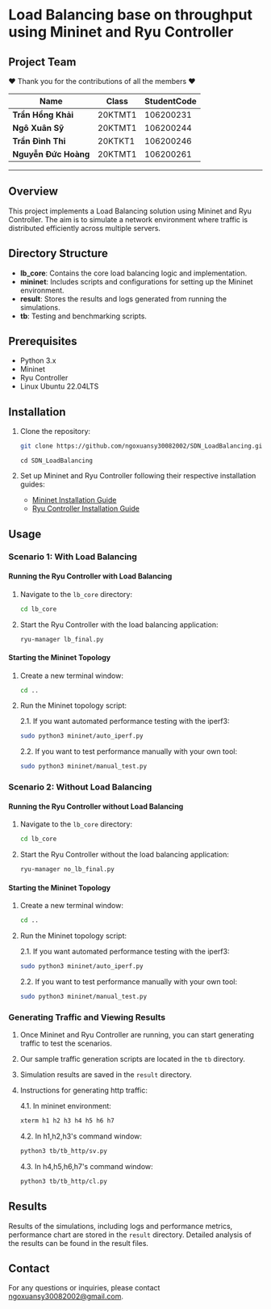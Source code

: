 # Load Balancing base on throughput using Mininet and Ryu Controller

## Project Team

❤️ Thank you for the contributions of all the members ❤️



| **Name**              | **Class**               | **StudentCode**          |
|-------------------    |-------------------------|--------------------------|
| **Trần Hồng Khải**    | 20KTMT1                 | 106200231                |
| **Ngô Xuân Sỹ**       | 20KTMT1                 | 106200244                |
| **Trần Đình Thi**     | 20KTKT1                 | 106200246                |
| **Nguyễn Đức Hoàng**  | 20KTMT1                 | 106200261                |

---

## Overview

This project implements a Load Balancing solution using Mininet and Ryu Controller. The aim is to simulate a network environment where traffic is distributed efficiently across multiple servers.

## Directory Structure

- **lb_core**: Contains the core load balancing logic and implementation.
- **mininet**: Includes scripts and configurations for setting up the Mininet environment.
- **result**: Stores the results and logs generated from running the simulations.
- **tb**: Testing and benchmarking scripts.

## Prerequisites

- Python 3.x
- Mininet
- Ryu Controller
- Linux Ubuntu 22.04LTS

## Installation

1. Clone the repository:
    ```bash
    git clone https://github.com/ngoxuansy30082002/SDN_LoadBalancing.git
    ```
    
    ```
    cd SDN_LoadBalancing
    ```

2. Set up Mininet and Ryu Controller following their respective installation guides:
    - [Mininet Installation Guide](http://mininet.org/download/)
    - [Ryu Controller Installation Guide](https://ryu.readthedocs.io/en/latest/getting_started.html)
## Usage

### Scenario 1: With Load Balancing

#### Running the Ryu Controller with Load Balancing

1. Navigate to the `lb_core` directory:
    ```bash
    cd lb_core
    ```

2. Start the Ryu Controller with the load balancing application:
    ```bash
    ryu-manager lb_final.py
    ```

#### Starting the Mininet Topology

1. Create a new terminal window:
    ```bash
    cd ..
    ```

2. Run the Mininet topology script:

    2.1. If you want automated performance testing with the iperf3:
    ```bash
    sudo python3 mininet/auto_iperf.py
    ```
    2.2. If you want to test performance manually with your own tool:
    ```bash
    sudo python3 mininet/manual_test.py
    ```

### Scenario 2: Without Load Balancing

#### Running the Ryu Controller without Load Balancing

1. Navigate to the `lb_core` directory:
    ```bash
    cd lb_core
    ```

2. Start the Ryu Controller without the load balancing application:
    ```bash
    ryu-manager no_lb_final.py
    ```

#### Starting the Mininet Topology

1. Create a new terminal window:
    ```bash
    cd ..
    ```

2. Run the Mininet topology script:
    
    2.1. If you want automated performance testing with the iperf3:
    ```bash
    sudo python3 mininet/auto_iperf.py
    ```
    2.2. If you want to test performance manually with your own tool:
    ```bash
    sudo python3 mininet/manual_test.py
    ```

### Generating Traffic and Viewing Results

1. Once Mininet and Ryu Controller are running, you can start generating traffic to test the scenarios.
2. Our sample traffic generation scripts are located in the `tb` directory.
3. Simulation results are saved in the `result` directory.
4. Instructions for generating http traffic:

    4.1. In mininet environment:
    ```bash
    xterm h1 h2 h3 h4 h5 h6 h7
    ```
    4.2. In h1,h2,h3's command window:
    ```bash
    python3 tb/tb_http/sv.py
    ```
    4.3. In h4,h5,h6,h7's command window:
     ```bash
    python3 tb/tb_http/cl.py
    ```

## Results

Results of the simulations, including logs and performance metrics, performance chart are stored in the `result` directory. Detailed analysis of the results can be found in the result files.

## Contact

For any questions or inquiries, please contact [ngoxuansy30082002@gmail.com](mailto:ngoxuansy30082002@gmail.com).
